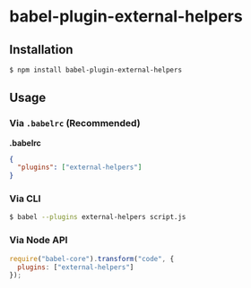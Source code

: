 # babel-plugin-external-helpers

## Installation

```sh
$ npm install babel-plugin-external-helpers
```

## Usage

### Via `.babelrc` (Recommended)

**.babelrc**

```json
{
  "plugins": ["external-helpers"]
}
```

### Via CLI

```sh
$ babel --plugins external-helpers script.js
```

### Via Node API

```javascript
require("babel-core").transform("code", {
  plugins: ["external-helpers"]
});
```
